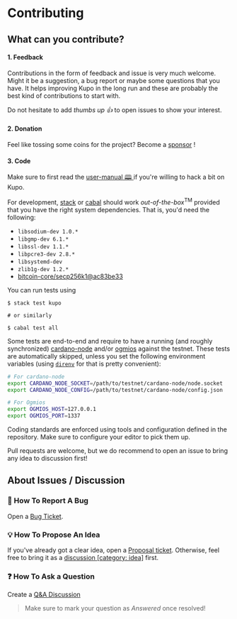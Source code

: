 # Contributing

## What can you contribute?

#### 1. Feedback

Contributions in the form of feedback and issue is very much welcome. Might it be a suggestion, a bug report or maybe some questions that you have. It helps improving Kupo in the long run and these are probably the best kind of contributions to start with. 

Do not hesitate to add _thumbs up :+1:_ to open issues to show your interest. 

#### 2. Donation

Feel like tossing some coins for the project? Become a [sponsor](https://github.com/sponsors/KtorZ) !


#### 3. Code 

Make sure to first read the [user-manual 🕮 ](https://cardanosolutions.github.io/kupo) if you're willing to hack a bit on Kupo.

For development, [stack](https://docs.haskellstack.org/en/stable/README/) or [cabal](https://cabal.readthedocs.io/en/latest/) should work _out-of-the-box_<sup>TM</sup> provided 
that you have the right system dependencies. That is, you'd need the following:

- `libsodium-dev 1.0.*`
- `libgmp-dev 6.1.*`
- `libssl-dev 1.1.*`
- `libpcre3-dev 2.8.*`
- `libsystemd-dev`
- `zlib1g-dev 1.2.*`
- [bitcoin-core/secp256k1@ac83be33](https://github.com/bitcoin-core/secp256k1/tree/ac83be33d0956faf6b7f61a60ab524ef7d6a473)

You can run tests using 

```console
$ stack test kupo

# or similarly

$ cabal test all
```

Some tests are end-to-end and require to have a running (and roughly synchronized) [cardano-node](https://github.com/input-output-hk/cardano-node/) and/or [ogmios](https://github.com/CardanoSolutions/ogmios/) against the testnet. These tests are automatically skipped, unless you set the following environment variables (using [`direnv`](https://direnv.net/docs/installation.html) for that is pretty convenient):

```bash
# For cardano-node
export CARDANO_NODE_SOCKET=/path/to/testnet/cardano-node/node.socket
export CARDANO_NODE_CONFIG=/path/to/testnet/cardano-node/config.json

# For Ogmios
export OGMIOS_HOST=127.0.0.1
export OGMIOS_PORT=1337
```

Coding standards are enforced using tools and configuration defined in the repository. Make sure to configure your editor to pick them up. 

Pull requests are welcome, but we do recommend to open an issue to bring any idea to discussion first! 

## About Issues / Discussion

### :bug: How To Report A Bug

Open a [Bug Ticket](https://github.com/cardanosolutions/kupo/issues/new?template=bug.md). 

### :bulb: How To Propose An Idea

If you've already got a clear idea, open a [Proposal ticket](https://github.com/cardanosolutions/kupo/issues/new?template=idea.md). Otherwise, feel free to bring it as a [discussion [category: idea]](https://github.com/CardanoSolutions/kupo/discussions/new?category=ideas) first.

### :question: How To Ask a Question

Create a [Q&A Discussion](https://github.com/CardanoSolutions/kupo/discussions/new?category=q-a)

> Make sure to mark your question as _Answered_ once resolved!
